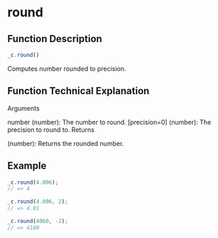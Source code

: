 # round

## Function Description

```javascript
_c.round()
```

Computes number rounded to precision.

## Function Technical Explanation

Arguments

number (number): The number to round.
[precision=0] (number): The precision to round to.
Returns

(number): Returns the rounded number.

## Example

```javascript
_c.round(4.006);
// => 4

_c.round(4.006, 2);
// => 4.01

_c.round(4060, -2);
// => 4100
```
